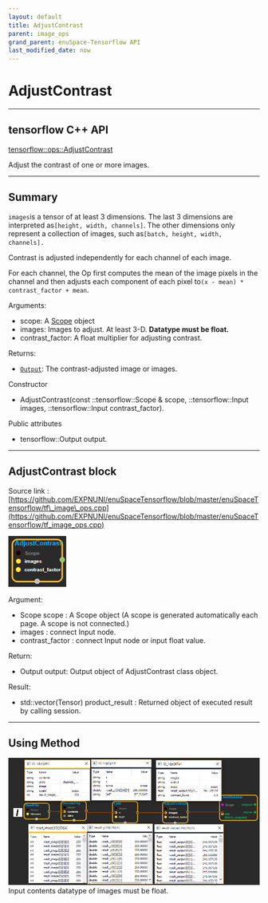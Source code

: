 ```yaml
--- 
layout: default 
title: AdjustContrast 
parent: image_ops 
grand_parent: enuSpace-Tensorflow API 
last_modified_date: now 
--- 
```


# AdjustContrast

---

## tensorflow C++ API

[tensorflow::ops::AdjustContrast](https://www.tensorflow.org/api_docs/cc/class/tensorflow/ops/adjust-contrast)

Adjust the contrast of one or more images.

---

## Summary

`images`is a tensor of at least 3 dimensions. The last 3 dimensions are interpreted as`[height, width, channels]`. The other dimensions only represent a collection of images, such as`[batch, height, width, channels].`

Contrast is adjusted independently for each channel of each image.

For each channel, the Op first computes the mean of the image pixels in the channel and then adjusts each component of each pixel to`(x - mean) * contrast_factor + mean`.

Arguments:

* scope: A [Scope](https://www.tensorflow.org/api_docs/cc/class/tensorflow/scope.html#classtensorflow_1_1_scope) object
* images: Images to adjust. At least 3-D. **Datatype must be float.**
* contrast\_factor: A float multiplier for adjusting contrast.

Returns:

* [`Output`](https://www.tensorflow.org/api_docs/cc/class/tensorflow/output.html#classtensorflow_1_1_output): The contrast-adjusted image or images.

Constructor

* AdjustContrast\(const ::tensorflow::Scope & scope, ::tensorflow::Input images, ::tensorflow::Input contrast\_factor\).

Public attributes

* tensorflow::Output output.

---

## AdjustContrast block

Source link : [https://github.com/EXPNUNI/enuSpaceTensorflow/blob/master/enuSpaceTensorflow/tf\_image\_ops.cpp](https://github.com/EXPNUNI/enuSpaceTensorflow/blob/master/enuSpaceTensorflow/tf_image_ops.cpp)

![](./assets/image_AdjustContrast_Symbol.png)

Argument:

* Scope scope : A Scope object \(A scope is generated automatically each page. A scope is not connected.\)
* images : connect  Input node.
* contrast\_factor : connect  Input node or input float value.

Return:

* Output output: Output object of AdjustContrast class object.

Result:

* std::vector\(Tensor\) product\_result : Returned object of executed result by calling session.

---

## Using Method

![](./assets/image_AdjustContrast_Method.png)Input contents datatype of images  must be float.

